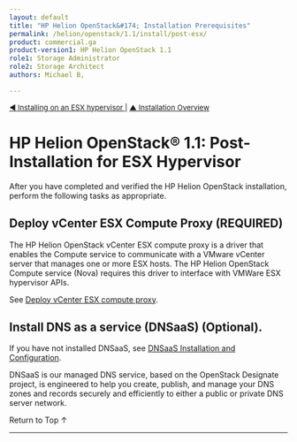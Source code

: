 ```yaml
---
layout: default
title: "HP Helion OpenStack&#174; Installation Prerequisites"
permalink: /helion/openstack/1.1/install/post-esx/
product: commercial.ga
product-version1: HP Helion OpenStack 1.1
role1: Storage Administrator
role2: Storage Architect
authors: Michael B, 

---
```

<!--PUBLISHED-->


<script>

function PageRefresh {
onLoad="window.refresh"
}

PageRefresh();

</script>

<p style="font-size: small;"><a href="/helion/openstack/1.1/install/esx"> &#9664; Installing on an ESX hypervisor </a> | <a href="/helion/openstack/1.1/install/overview/test/">&#9650; Installation Overview</a>  </p> 


# HP Helion OpenStack&#174; 1.1: Post-Installation for ESX Hypervisor

After you have completed and verified the HP Helion OpenStack installation, perform the following tasks as appropriate.

## Deploy vCenter ESX Compute Proxy **(REQUIRED)**

The HP Helion OpenStack vCenter ESX compute proxy is a driver that enables the Compute service to communicate with a VMware vCenter server that manages one or more ESX hosts. The HP Helion OpenStack Compute service (Nova) requires this driver to interface with VMWare ESX hypervisor APIs.

See [Deploy vCenter ESX compute proxy](/helion/openstack/1.1/install/esx/proxy/).


## Install DNS as a service (DNSaaS) **(Optional)**.

If you have not installed DNSaaS, see [DNSaaS Installation and Configuration](/helion/openstack/1.1/install/dnsaas/).

DNSaaS is our managed DNS service, based on the OpenStack Designate project, is engineered to help you create, publish, and manage your DNS zones and records securely and efficiently to either a public or private DNS server network.


<a href="#top" style="padding:14px 0px 14px 0px; text-decoration: none;"> Return to Top &#8593; </a>



---
